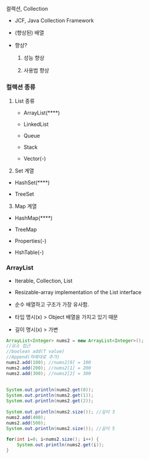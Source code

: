 컬랙션, Collection

- JCF, Java Collection Framework

- (향상된)  배열

- 향상?
  
  1. 성능 향상
  
  2. 사용법 향상

### 컬랙션 종류

1. List 종류
   
   - ArrayList(****)
   
   - LinkedList
   
   - Queue
   
   - Stack
   
   - Vector(-)

2.  Set 계열
   
   - HashSet(****)
   
   - TreeSet

3.  Map 계열
   
   - HashMap(****)
   
   - TreeMap
   
   - Properties(-)
   
   - HshTable(-)



### ArrayList

- Iterable<E>, Collection<E>, List<E>

- Resizable-array implementation of the List interface

- 순수 배열하고 구조가 가장 유사함.

- 타입 명시(x) > Object 배열을 가지고 있기 때문

- 길이 명시(x) > 가변

```java
ArrayList<Integer> nums2 = new ArrayList<Integer>();
//요소 접근
//boolean add(T value)
//Append(차례대로 추가)
nums2.add(100); //nums2[0] = 100
nums2.add(200); //nums2[1] = 200
nums2.add(300); //nums2[2] = 300
		
		
System.out.println(nums2.get(0));
System.out.println(nums2.get(1));
System.out.println(nums2.get(2));
		
System.out.println(nums2.size()); //길이 3
nums2.add(400);
nums2.add(500);
System.out.println(nums2.size()); //길이 5
		
for(int i=0; i<nums2.size(); i++) {
	System.out.println(nums2.get(i));
}
```


